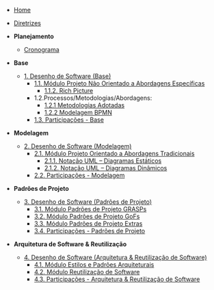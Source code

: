 <!-- docs/_sidebar.md -->

- [Home](./README.md)
- [Diretrizes](Diretrizes/Diretrizes.md)

- **Planejamento**
	- [Cronograma](Planejamento/Cronograma.md)

- **Base**
	- [1. Desenho de Software (Base)](1.Base/1.Base.md)
		- [1.1. Módulo Projeto Não Orientado a Abordagens Específicas](1.Base/1.1.AbordagemNaoEspecifica.md)
			- [1.1.2. Rich Picture](1.Base/1.1.2.RichPicture.md)
		- 1.2.Processos/Metodologias/Abordagens:
          - [1.2.1 Metodologias Adotadas](/1.Base/1.2.1.MetodologiasAdotadas.md)
          - [1.2.2 Modelagem BPMN](/1.Base/1.2.2.ModelagemBPMN.md)
		- [1.3. Participações - Base](1.Base/1.3.ParticipacoesBase.md)

- **Modelagem**
	- [2. Desenho de Software (Modelagem)](2.Modelagem/2.Modelagem.md)
		- [2.1. Módulo Projeto Orientado a Abordagens Tradicionais](2.Modelagem/2.1.ModelagemTradicional.md)
			- [2.1.1. Notação UML – Diagramas Estáticos](2.Modelagem/2.1.1.UMLEstaticos.md)
			- [2.1.2. Notação UML – Diagramas Dinâmicos](2.Modelagem/2.1.2.UMLDinamicos.md)
		- [2.2. Participações - Modelagem](2.Modelagem/2.2.ParticipacoesModelagem.md)

- **Padrões de Projeto**
	- [3. Desenho de Software (Padrões de Projeto)](3.PadroesDeProjeto/3.PadroesDeProjeto.md)
		- [3.1. Módulo Padrões de Projeto GRASPs](3.PadroesDeProjeto/3.1.GRASPs.md)
		- [3.2. Módulo Padrões de Projeto GoFs](3.PadroesDeProjeto/3.2.GoFs.md)
		- [3.3. Módulo Padrões de Projeto Extras](3.PadroesDeProjeto/3.3.PadroesExtra.md)
		- [3.4. Participações - Padrões de Projeto](3.PadroesDeProjeto/3.4.ParticipacoesPadroes.md)

- **Arquitetura de Software & Reutilização**
	- [4. Desenho de Software (Arquitetura & Reutilização de Software)](4.ArquiteturaReutilizacao/4.ArquiteturaReutilizacao.md)
		- [4.1. Módulo Estilos e Padrões Arquiteturais](4.ArquiteturaReutilizacao/4.1.PadroesArquiteturais.md)
		- [4.2. Módulo Reutilização de Software](4.ArquiteturaReutilizacao/4.2.ReutilizacaoDeSoftware.md)
		- [4.3. Participações - Arquitetura & Reutilização de Software](4.ArquiteturaReutilizacao/4.3.ParticipacoesArqReutilizacao.md)
